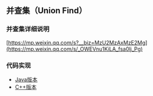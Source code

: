 ## 并查集（Union Find）

### 并查集详细说明

[https://mp.weixin.qq.com/s?__biz=MzU2MzAxMzE2Mg](https://mp.weixin.qq.com/s/_OWEVnu1KiLA_fsa0lj_Pg)

### 代码实现

- [Java版本](../java/UnionFind)
- [C++版本](../c++/unionFind)